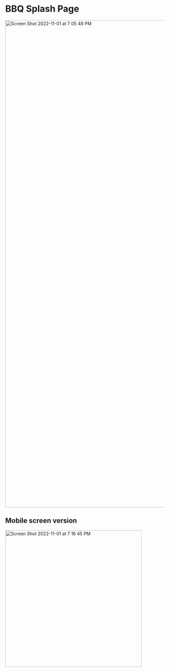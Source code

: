 # BBQ Splash Page


<img width="1536" alt="Screen Shot 2022-11-01 at 7 05 48 PM" src="https://user-images.githubusercontent.com/82247833/199379437-937e0bfb-6091-4530-9f56-f1ceff1f2ad7.png">

## Mobile screen version

<img width="431" alt="Screen Shot 2022-11-01 at 7 16 45 PM" src="https://user-images.githubusercontent.com/82247833/199379751-119062fe-8894-495e-b320-de89394d0a2b.png">
